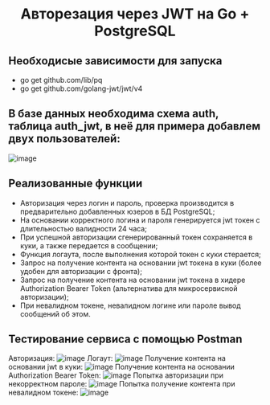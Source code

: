 <h1 align="center">Авторезация через JWT на Go + PostgreSQL</h1>

## Необходисые зависимости для запуска
- go get github.com/lib/pq
- go get github.com/golang-jwt/jwt/v4

## В базе данных необходима схема auth, таблица auth_jwt, в неё для примера добавлем двух пользователей:
![image](https://user-images.githubusercontent.com/59051004/209807039-3419c076-c165-4a7f-9548-0a65b2eb387a.png)

## Реализованные функции
- Авторизация через логин и пароль, проверка производится в предварительно добавленных юзеров в БД PostgreSQL;
- На основании корректного логина и пароля генерируется jwt токен с длительностью валидности 24 часа;
- При успешной авторизации сгенерированный токен сохраняется в куки, а также передается в сообщении;
- Функция логаута, после выполнения которой токен с куки стерается;
- Запрос на получение контента на основании jwt токена в куки (более удобен для авторизации с фронта);
- Запрос на получение контента на основании jwt токена в хидере Authorization Bearer Token (альтернатива для микросервисной авторизации);
- При невалидном токене, невалидном логине или пароле вывод сообщений об этом.

## Тестирование сервиса с помощью Postman
Авторизация:
![image](https://user-images.githubusercontent.com/59051004/209806769-1a21f57b-1e18-4cd3-95c3-a0ed8a1c61d8.png)
Логаут:
![image](https://user-images.githubusercontent.com/59051004/209807175-87020053-2131-4aa7-a641-75286f557759.png)
Получение контента на основании jwt в куки:
![image](https://user-images.githubusercontent.com/59051004/209807392-168d30b8-70bd-4778-b51d-a7553f04cecb.png)
Получение контента на основании Authorization Bearer Token:
![image](https://user-images.githubusercontent.com/59051004/209807984-9f987ba8-3982-4b89-af2b-64ced2a16c81.png)
Попытка авторизации при некорректном пароле:
![image](https://user-images.githubusercontent.com/59051004/209808315-194169a9-da95-4a4f-9c9e-7b77c8a538cb.png)
Попытка получение контента при невалидном токене:
![image](https://user-images.githubusercontent.com/59051004/209808465-95fc1261-2e8c-4512-a08d-8b08a38cd096.png)
